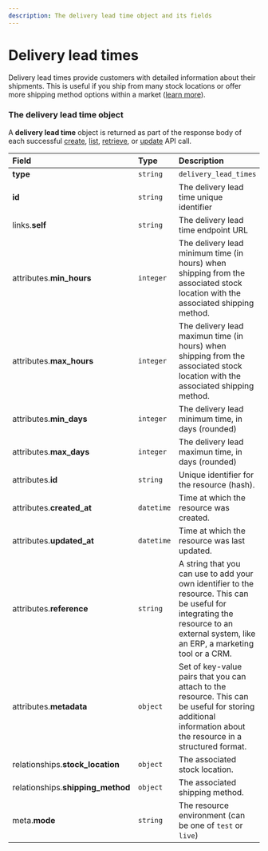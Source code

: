 ```yaml
---
description: The delivery lead time object and its fields
---
```


# Delivery lead times

Delivery lead times provide customers with detailed information about their shipments.
This is useful if you ship from many stock locations or offer more shipping method options within a market ([learn more](https://commercelayer.io/glossary/delivery_lead_time/)).


### The delivery lead time object

A **delivery lead time** object is returned as part of the response body of each successful
[create](https://docs.commercelayer.io/api/resources/delivery_lead_times/create_delivery_lead_time),
[list](https://docs.commercelayer.io/api/resources/delivery_lead_times/list_delivery_lead_times),
[retrieve](https://docs.commercelayer.io/api/resources/delivery_lead_times/retrieve_delivery_lead_time),
or [update](https://docs.commercelayer.io/api/resources/delivery_lead_times/update_delivery_lead_time) API call.

| Field | Type | Description |
| :--- | :--- | :--- |
| **type** | `string` | `delivery_lead_times` |
| **id** | `string` | The delivery lead time unique identifier |
| links.**self** | `string` | The delivery lead time endpoint URL |
| attributes.**min_hours** | `integer` | The delivery lead minimum time (in hours) when shipping from the associated stock location with the associated shipping method. |
| attributes.**max_hours** | `integer` | The delivery lead maximun time (in hours) when shipping from the associated stock location with the associated shipping method. |
| attributes.**min_days** | `integer` | The delivery lead minimum time, in days (rounded) |
| attributes.**max_days** | `integer` | The delivery lead maximun time, in days (rounded) |
| attributes.**id** | `string` | Unique identifier for the resource (hash). |
| attributes.**created_at** | `datetime` | Time at which the resource was created. |
| attributes.**updated_at** | `datetime` | Time at which the resource was last updated. |
| attributes.**reference** | `string` | A string that you can use to add your own identifier to the resource. This can be useful for integrating the resource to an external system, like an ERP, a marketing tool or a CRM. |
| attributes.**metadata** | `object` | Set of key-value pairs that you can attach to the resource. This can be useful for storing additional information about the resource in a structured format. |
| relationships.**stock_location** | `object` | The associated stock location. |
| relationships.**shipping_method** | `object` | The associated shipping method. |
| meta.**mode** | `string` | The resource environment \(can be one of `test` or `live`\) |
